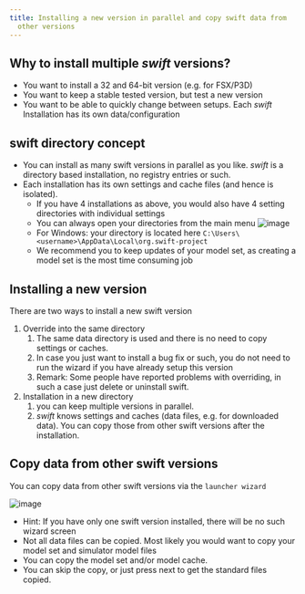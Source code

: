```yaml
---
title: Installing a new version in parallel and copy swift data from
  other versions
---
```


## Why to install multiple *swift* versions?

- You want to install a 32 and 64-bit version (e.g. for FSX/P3D)
- You want to keep a stable tested version, but test a new version
- You want to be able to quickly change between setups. Each *swift* Installation has its own data/configuration

## swift directory concept


- You can install as many swift versions in parallel as you like. *swift* is a directory based installation, no registry entries or such.
- Each installation has its own settings and cache files (and hence is isolated).
    - If you have 4 installations as above, you would also have 4 setting directories with individual settings
    - You can always open your directories from the main menu
    ![image](http://img.swift-project.org/SettingsDir.png)
    - For Windows: your directory is located here `C:\Users\<username>\AppData\Local\org.swift-project`
    - We recommend you to keep updates of your model set, as creating a model set is the most time consuming job

## Installing a new version

There are two ways to install a new swift version

1. Override into the same directory
    1. The same data directory is used and there is no need to copy settings or caches.
    2. In case you just want to install a bug fix or such, you do not need to run the wizard if you have already setup this version
    3. Remark: Some people have reported problems with overriding, in such a case just delete or uninstall swift.
2. Installation in a new directory
    1. you can keep multiple versions in parallel.
    2. *swift* knows settings and caches (data files, e.g. for downloaded data). You can copy those from other swift versions after the installation.

## Copy data from other swift versions

You can copy data from other swift versions via the `launcher wizard`

![image](http://img.swift-project.org/wizard.png)

-   Hint: If you have only one swift version installed, there will be no
    such wizard screen
-   Not all data files can be copied. Most likely you would want to copy
    your model set and simulator model files
-   You can copy the model set and/or model cache.
-   You can skip the copy, or just press next to get the standard files
    copied.
